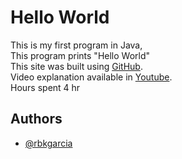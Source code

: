 # Hello World

This is my first program in Java,  
This program prints "Hello World"  
This site was built using [GitHub](https://github.com/rbkgarcia/Hello_World.java.git).  
Video explanation available in [Youtube](https://www.youtube.com/watch?v=lR_UR1CezU0&t=26s).  
Hours spent 4 hr
## Authors

- [@rbkgarcia](https://github.com/rbkgarcia)



```

